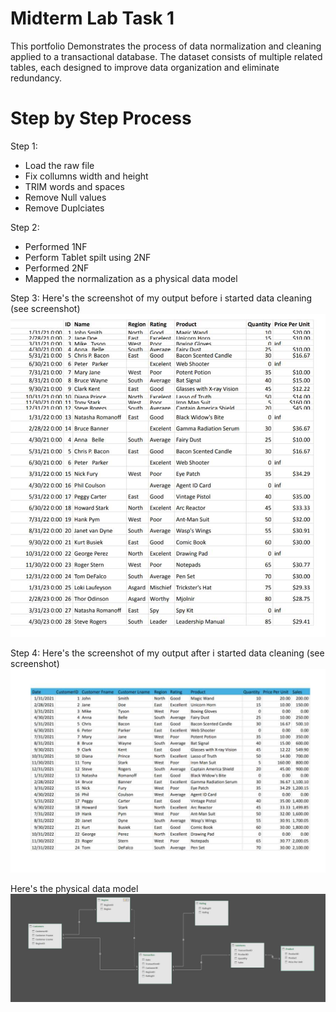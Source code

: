 # Midterm Lab Task 1
This portfolio Demonstrates the process of data normalization and cleaning applied to a transactional database. The dataset consists of multiple related tables, each designed to improve data organization and eliminate redundancy.
# Step by Step Process
Step 1:
* Load the raw file
* Fix collumns width and height
* TRIM words and spaces
* Remove Null values
* Remove Duplciates

Step 2:
* Performed 1NF
* Perform Tablet spilt using 2NF
* Performed 2NF
* Mapped the normalization as a physical data model

Step 3: Here's the screenshot of my output before i started data cleaning (see screenshot)
![image alt](https://github.com/CMHalili/EDM-V3/blob/1d0af8f51477f0e36fdb168d6fb60274f4c7cd0f/Images/rawdata.jpg)

Step 4: Here's the screenshot of my output after i started data cleaning (see screenshot)
![image alt](https://github.com/CMHalili/EDM-V3/blob/5174f6389de8f40e37b599e64c8a4681213cb912/Images/cleaneddata.jpg)

Here's the physical data model
![image alt](https://github.com/CMHalili/EDM-V3/blob/ce1aea7f0c313bd86f315b04f2428ff9366d9e61/Images/diagram.jpg)
